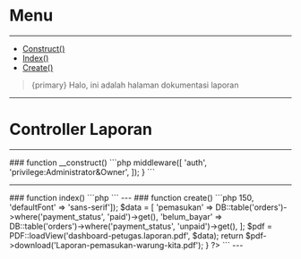 # Menu

---

-   [Construct()](#section-2)
-   [Index()](#section-3)
-   [Create()](#section-4)

> {primary} Halo, ini adalah halaman dokumentasi laporan

---

# Controller Laporan

---

<a name="section-2">
### function __construct()
```php
<?php
    public function __construct(){
        $this->middleware([
           'auth',
           'privilege:Administrator&Owner',
        ]);
    }
```

---

<a name="section-3">
### function index()
```php
<?php
    public function index()
    {
        return view('dashboard-petugas.laporan.index');
    }
?>
```
---

<a name="section-4">
### function create()
```php
<?php
    public function create()
    {
        PDF::setOptions(['dpi' => 150, 'defaultFont' => 'sans-serif']);
        $data = [
            'pemasukan' => DB::table('orders')->where('payment_status', 'paid')->get(),
            'belum_bayar' => DB::table('orders')->where('payment_status', 'unpaid')->get(),
        ];
        $pdf = PDF::loadView('dashboard-petugas.laporan.pdf', $data);
        return $pdf->download('Laporan-pemasukan-warung-kita.pdf');
    }
?>
```
---
